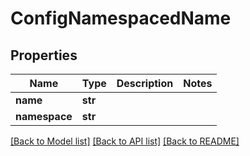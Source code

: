 # ConfigNamespacedName

## Properties
Name | Type | Description | Notes
------------ | ------------- | ------------- | -------------
**name** | **str** |  | 
**namespace** | **str** |  | 

[[Back to Model list]](../vela-client/README.md#documentation-for-models) [[Back to API list]](../vela-client/README.md#documentation-for-api-endpoints) [[Back to README]](../vela-client/README.md)

